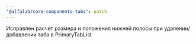 ```yaml
---
'@alfalab/core-components-tabs': patch
---
```


Исправлен расчет размера и положения нижней полосы при удалении/добавлении таба в PrimaryTabList

